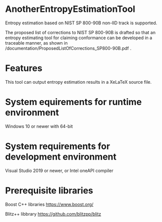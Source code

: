 # AnotherEntropyEstimationTool
Entropy estimation based on NIST SP 800-90B non-IID track is supported.

The proposed list of corrections to NIST SP 800-90B is drafted so that an entropy estimating tool for claiming conformance can be developed in a traceable manner, as shown in /documentation/ProposedListOfCorrections_SP800-90B.pdf .

# Features
This tool can output entropy estimation results in a XeLaTeX source file.

# System equirements for runtime environment
Windows 10 or newer with 64-bit

# System requirements for development environment
Visual Studio 2019 or newer, or Intel oneAPI compiler

# Prerequisite libraries
Boost C++ libraries
https://www.boost.org/

Blitz++ libbrary
https://github.com/blitzpp/blitz
